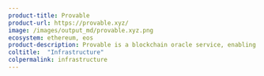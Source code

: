 ```yaml
---
product-title: Provable
product-url: https://provable.xyz/
image: /images/output_md/provable.xyz.png
ecosystem: ethereum, eos
product-description: Provable is a blockchain oracle service, enabling data-rich smart contracts. [Provable: blockchain-agnostic oracle service for dApps developers. Interview with founder Thomas Bertani](/provable).
coltitle:  "Infrastructure"
colpermalink: infrastructure
---
```

